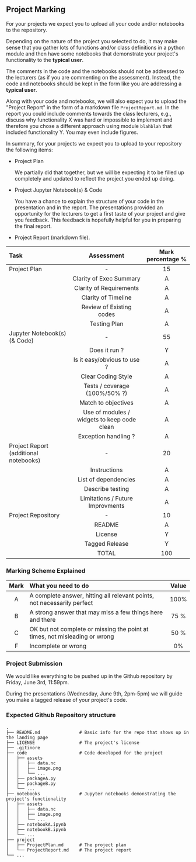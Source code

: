 ## Project Marking

For your projects we expect you to upload all your code and/or notebooks to the repository. 

Depending on the nature of the project you selected to do, it may make sense that you gather lots 
of functions and/or class definitions in a python module and then have some notebooks that demonstrate
your project's functionality to the **typical user**.

The comments in the code and the notebooks should not be addressed to the lecturers (as if you are
commenting on the assessment). Instead, the code and notebooks should be kept in the form like you are
addressing a **typical user**.

Along with your code and notebooks, we will also expect you to upload the "Project Report" in the form
of a markdown file `ProjectReport.md`. In the report you could include comments towards the class 
lecturers, e.g., discuss why functionality X was hard or impossible to implement and therefore you
chose a different approach using module `blahblah` that included functionality Y. You may even 
include figures.

In summary, for your projects we expect you to upload to your repository the following items:

- Project Plan
  
  We partially did that together, but we will be expecting it to be filled up completely and updated to reflect the project you ended up doing.
  
- Project Jupyter Notebook(s) & Code
  
  You have a chance to explain the structure of your code in the presentation and in the report. The presentations provided an opportunity for the lecturers to get a first taste of your project and give you feedback. This feedback is hopefully helpful for you in preparing the final report.

- Project Report (markdown file).



| Task | Assessment | Mark percentage %|
|:-------------- |:-----------:|:-----:|
| Project Plan                                   | - |  15 |
|                    | Clarity of Exec Summary          | A | 
|                    | Clarity of Requirements          | A | 
|                    | Clarity of Timeline              | A | 
|                    | Review of Existing codes         | A | 
|                    | Testing Plan                     | A | 
| Jupyter Notebook(s) (& Code)                   | - |  55 |
|                    | Does it run ?                    | Y |
|                    | Is it easy/obvious to use ?      | A |
|                    | Clear Coding Style               | A |
|                    | Tests / coverage (100%/50% ?)    | A |
|                    | Match to objectives              | A |
|                    | Use of modules / widgets to keep code clean | A  |
|                    | Exception handling ?             | A |
| Project Report  (additional notebooks)         | - |  20 |
|                    | Instructions                     | A |
|                    | List of dependencies             | A |
|                    | Describe testing                 | A |
|                    | Limitations / Future Improvments | A |
| Project Repository | - |  10 |
|                    | README                           | A |
|                    | License                          | Y |
|                    | Tagged Release                   | Y |
|                                       | TOTAL      | 100 |


### Marking Scheme Explained

| Mark     |   What you need to do   |  Value  |
|:--:      |:---                     |:--:     |
| A        |   A complete answer, hitting all relevant points, not necessarily perfect | 100% |
| B        |   A strong answer that may miss a few things here and there               | 75 % |
| C        |   OK but not complete or missing the point at times, not misleading or wrong | 50 % |
| F        |   Incomplete or wrong                                                        | 0%   | 


### Project Submission

We would like everything to be pushed up in the Github repository by Friday, June 3rd, 11:59pm.

During the presentations (Wednesday, June 9th, 2pm-5pm) we will guide you make a tagged release of your project's code.


### Expected Github Repository structure

```
.
├── README.md               # Basic info for the repo that shows up in the landing page
├── LICENSE                 # The project's license
├── .gitinore
├── code                    # Code developed for the project
│   ├── assets
│   │   ├── data.nc
│   │   ├── image.png
│   │   └── ...
│   ├── packageA.py
│   ├── packageB.py
│   └── ...
├── notebooks               # Jupyter notebooks demonstrating the project's functionality
│   ├── assets
│   │   ├── data.nc
│   │   ├── image.png
│   │   └── ...
│   ├── notebookA.ipynb
│   ├── notebookB.ipynb
│   └── ...
├── project
│   ├── ProjectPlan.md      # The project plan
│   └── ProjectReport.md    # The project report
└── ...

```
